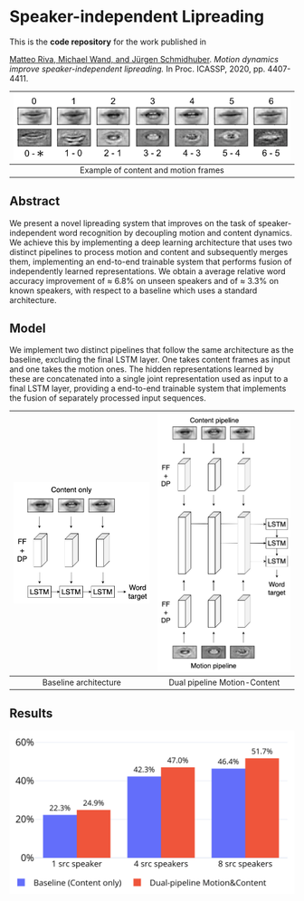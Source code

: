 # Speaker-independent Lipreading

This is the **code repository** for the work published in

[Matteo Riva, Michael Wand, and Jürgen Schmidhuber](https://ieeexplore.ieee.org/document/9053535). *Motion dynamics improve speaker-independent lipreading.* In Proc. ICASSP, 2020, pp. 4407-4411.

| ![Content and Motion frames](./imgs/mouths.png) |
|:-------:|
| Example of content and motion frames |

## Abstract

We present a novel lipreading system that improves on the task of speaker-independent word recognition by decoupling motion and content dynamics. We achieve this by implementing a deep learning architecture that uses two distinct pipelines to process motion and content and subsequently merges them, implementing an end-to-end trainable system that performs fusion of independently learned representations. We obtain a average relative word accuracy improvement of ≈ 6.8% on unseen speakers and of ≈ 3.3% on known speakers, with respect to a baseline which uses a standard architecture.

## Model

We implement two distinct pipelines that follow the same architecture as the baseline, excluding the final LSTM layer. One takes content frames as input and one takes the motion ones. The hidden representations learned by these are concatenated into a single joint representation used as input to a final LSTM layer, providing a end-to-end trainable system that implements the fusion of separately processed input sequences.

| ![Baseline](./imgs/baseline.png) | ![Baseline](./imgs/novel.png) |
|:-------:|:-------:|
| Baseline architecture | Dual pipeline Motion-Content |

## Results
![Baseline](./imgs/accuracies_comp.png)

